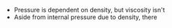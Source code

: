 - Pressure is dependent on density, but viscosity isn't
- Aside from internal pressure due to density, there 